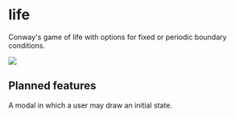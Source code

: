 # life

Conway's game of life with options for fixed or periodic boundary conditions.

![](./100x100_fixed_999_frames_ffba08_43aa8b.gif)

## Planned features

A modal in which a user may draw an initial state.
